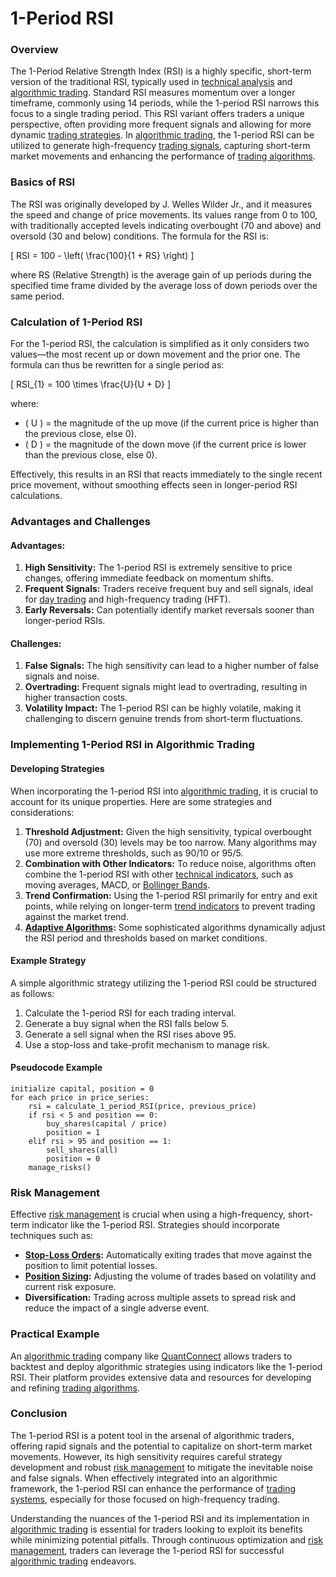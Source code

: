 # 1-Period RSI

### Overview

The 1-Period Relative Strength Index (RSI) is a highly specific, short-term version of the traditional RSI, typically used in [technical analysis](../t/technical_analysis.md) and [algorithmic trading](../a/algorithmic_trading.md). Standard RSI measures momentum over a longer timeframe, commonly using 14 periods, while the 1-period RSI narrows this focus to a single trading period. This RSI variant offers traders a unique perspective, often providing more frequent signals and allowing for more dynamic [trading strategies](../t/trading_strategies.md). In [algorithmic trading](../a/algorithmic_trading.md), the 1-period RSI can be utilized to generate high-frequency [trading signals](../t/trading_signals.md), capturing short-term market movements and enhancing the performance of [trading algorithms](../t/trading_algorithms.md).

### Basics of RSI

The RSI was originally developed by J. Welles Wilder Jr., and it measures the speed and change of price movements. Its values range from 0 to 100, with traditionally accepted levels indicating overbought (70 and above) and oversold (30 and below) conditions. The formula for the RSI is:

\[ RSI = 100 - \left( \frac{100}{1 + RS} \right) \]

where RS (Relative Strength) is the average gain of up periods during the specified time frame divided by the average loss of down periods over the same period.

### Calculation of 1-Period RSI

For the 1-period RSI, the calculation is simplified as it only considers two values—the most recent up or down movement and the prior one. The formula can thus be rewritten for a single period as:

\[ RSI_{1} = 100 \times \frac{U}{U + D} \]

where:
- \( U \) = the magnitude of the up move (if the current price is higher than the previous close, else 0).
- \( D \) = the magnitude of the down move (if the current price is lower than the previous close, else 0).

Effectively, this results in an RSI that reacts immediately to the single recent price movement, without smoothing effects seen in longer-period RSI calculations.

### Advantages and Challenges

#### Advantages:
1. **High Sensitivity:** The 1-period RSI is extremely sensitive to price changes, offering immediate feedback on momentum shifts.
2. **Frequent Signals:** Traders receive frequent buy and sell signals, ideal for [day trading](../d/day_trading.md) and high-frequency trading (HFT).
3. **Early Reversals:** Can potentially identify market reversals sooner than longer-period RSIs.

#### Challenges:
1. **False Signals:** The high sensitivity can lead to a higher number of false signals and noise.
2. **Overtrading:** Frequent signals might lead to overtrading, resulting in higher transaction costs.
3. **Volatility Impact:** The 1-period RSI can be highly volatile, making it challenging to discern genuine trends from short-term fluctuations.

### Implementing 1-Period RSI in Algorithmic Trading

#### Developing Strategies

When incorporating the 1-period RSI into [algorithmic trading](../a/algorithmic_trading.md), it is crucial to account for its unique properties. Here are some strategies and considerations:

1. **Threshold Adjustment:** Given the high sensitivity, typical overbought (70) and oversold (30) levels may be too narrow. Many algorithms may use more extreme thresholds, such as 90/10 or 95/5.
2. **Combination with Other Indicators:** To reduce noise, algorithms often combine the 1-period RSI with other [technical indicators](../t/technical_indicators.md), such as moving averages, MACD, or [Bollinger Bands](../b/bollinger_bands.md).
3. **Trend Confirmation:** Using the 1-period RSI primarily for entry and exit points, while relying on longer-term [trend indicators](../t/trend_indicators.md) to prevent trading against the market trend.
4. **[Adaptive Algorithms](../a/adaptive_algorithms.md):** Some sophisticated algorithms dynamically adjust the RSI period and thresholds based on market conditions.

#### Example Strategy

A simple algorithmic strategy utilizing the 1-period RSI could be structured as follows:
1. Calculate the 1-period RSI for each trading interval.
2. Generate a buy signal when the RSI falls below 5.
3. Generate a sell signal when the RSI rises above 95.
4. Use a stop-loss and take-profit mechanism to manage risk.

#### Pseudocode Example

```pseudo
initialize capital, position = 0
for each price in price_series:
    rsi = calculate_1_period_RSI(price, previous_price)
    if rsi < 5 and position == 0:
        buy_shares(capital / price)
        position = 1
    elif rsi > 95 and position == 1:
        sell_shares(all)
        position = 0
    manage_risks()
```

### Risk Management

Effective [risk management](../r/risk_management.md) is crucial when using a high-frequency, short-term indicator like the 1-period RSI. Strategies should incorporate techniques such as:
- **[Stop-Loss Orders](../s/stop-loss_orders.md):** Automatically exiting trades that move against the position to limit potential losses.
- **[Position Sizing](../p/position_sizing.md):** Adjusting the volume of trades based on volatility and current risk exposure.
- **Diversification:** Trading across multiple assets to spread risk and reduce the impact of a single adverse event.

### Practical Example

An [algorithmic trading](../a/algorithmic_trading.md) company like [QuantConnect](https://www.quantconnect.com) allows traders to backtest and deploy algorithmic strategies using indicators like the 1-period RSI. Their platform provides extensive data and resources for developing and refining [trading algorithms](../t/trading_algorithms.md).

### Conclusion

The 1-period RSI is a potent tool in the arsenal of algorithmic traders, offering rapid signals and the potential to capitalize on short-term market movements. However, its high sensitivity requires careful strategy development and robust [risk management](../r/risk_management.md) to mitigate the inevitable noise and false signals. When effectively integrated into an algorithmic framework, the 1-period RSI can enhance the performance of [trading systems](../t/trading_systems.md), especially for those focused on high-frequency trading.

Understanding the nuances of the 1-period RSI and its implementation in [algorithmic trading](../a/algorithmic_trading.md) is essential for traders looking to exploit its benefits while minimizing potential pitfalls. Through continuous optimization and [risk management](../r/risk_management.md), traders can leverage the 1-period RSI for successful [algorithmic trading](../a/algorithmic_trading.md) endeavors.